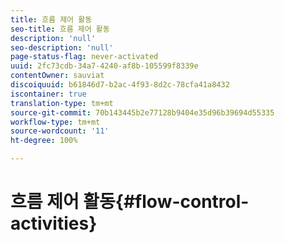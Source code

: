 ```yaml
---
title: 흐름 제어 활동
seo-title: 흐름 제어 활동
description: 'null'
seo-description: 'null'
page-status-flag: never-activated
uuid: 2fc73cdb-34a7-4240-af8b-105599f8339e
contentOwner: sauviat
discoiquuid: b61846d7-b2ac-4f93-8d2c-78cfa41a8432
iscontainer: true
translation-type: tm+mt
source-git-commit: 70b143445b2e77128b9404e35d96b39694d55335
workflow-type: tm+mt
source-wordcount: '11'
ht-degree: 100%

---
```



# 흐름 제어 활동{#flow-control-activities}

